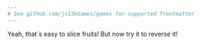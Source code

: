 ```yaml
---
# See github.com/js13kGames/games for supported frontmatter
---
```

Yeah, that`s easy to slice fruits! But now try it to reverse it!